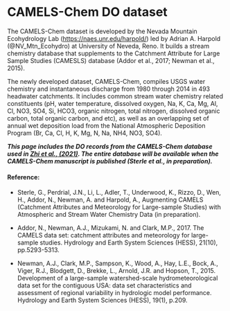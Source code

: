 # CAMELS-Chem DO dataset
The CAMELS-Chem dataset is developed by the Nevada Mountain Ecohydrology Lab (https://naes.unr.edu/harpold/) led by Adrian A. Harpold (@NV_Mtn_Ecohydro) at University of Neveda, Reno. It builds a stream chemistry database that supplements to the Catchment Attribute for Large Sample Studies (CAMESLS) database (Addor et al., 2017; Newman et al., 2015).

The newly developed dataset, CAMELS-Chem, compiles USGS water chemistry and instantaneous discharge from 1980 through 2014 in 493 headwater catchments. It includes common stream water chemistry related constituents (pH, water temperature, dissolved oxygen, Na, K, Ca, Mg, Al, Cl, NO3, SO4, Si, HCO3, organic nitrogen, total nitrogen, dissolved organic carbon, total organic carbon, and etc), as well as an overlapping set of annual wet deposition load from the National Atmospheric Deposition Program (Br, Ca, Cl, H, K, Mg, N, Na, NH4, NO3, SO4). 

***This page includes the DO records from the CAMELS-Chem database used in [Zhi et al., (2021)](https://doi.org/10.1021/acs.est.0c06783). The entire database will be available when the CAMELS-Chem manuscript is published (Sterle et al., in preparation).***

#### Reference:
- Sterle, G., Perdrial, J.N., Li, L., Adler, T., Underwood, K., Rizzo, D., Wen, H., Addor, N., Newman, A. and Harpold, A., Augmenting CAMELS (Catchment Attributes and Meteorology for Large-sample Studies) with Atmospheric and Stream Water Chemistry Data (in preparation).

- Addor, N., Newman, A.J., Mizukami, N. and Clark, M.P., 2017. The CAMELS data set: catchment attributes and meteorology for large-sample studies. Hydrology and Earth System Sciences (HESS), 21(10), pp.5293-5313.

- Newman, A.J., Clark, M.P., Sampson, K., Wood, A., Hay, L.E., Bock, A., Viger, R.J., Blodgett, D., Brekke, L., Arnold, J.R. and Hopson, T., 2015. Development of a large-sample watershed-scale hydrometeorological data set for the contiguous USA: data set characteristics and assessment of regional variability in hydrologic model performance. Hydrology and Earth System Sciences (HESS), 19(1), p.209.
